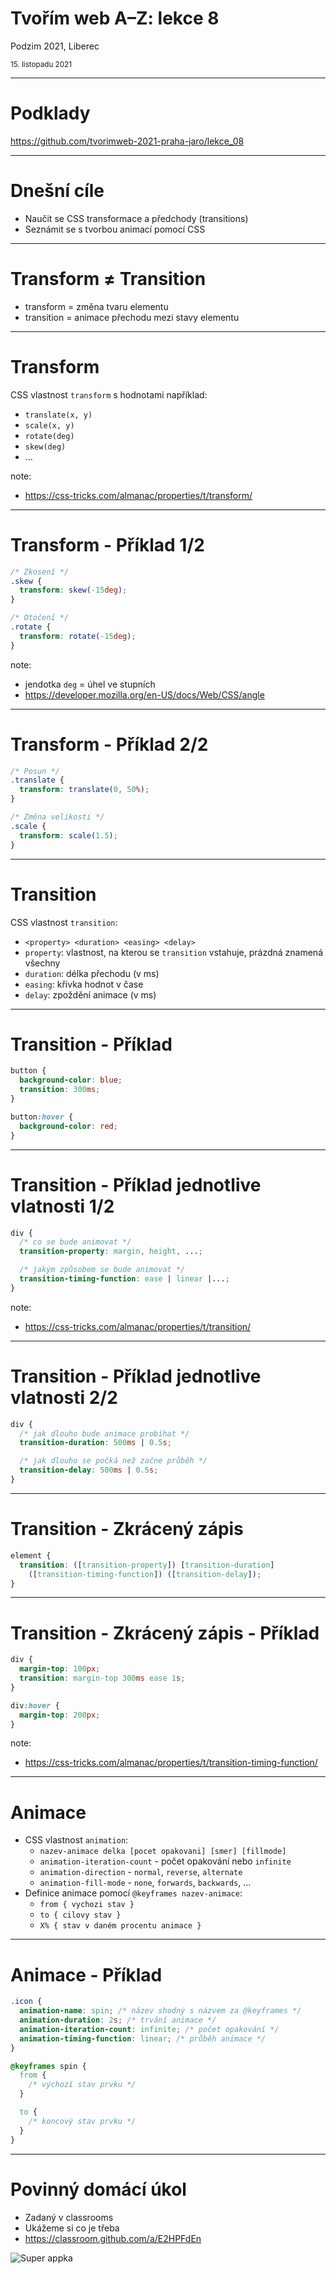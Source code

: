# Tvořím web A–Z: lekce 8

Podzim 2021, Liberec

<small>15. listopadu 2021</small>

---

# Podklady

https://github.com/tvorimweb-2021-praha-jaro/lekce_08

---

# Dnešní cíle

- Naučit se CSS transformace a předchody (transitions)
- Seznámit se s tvorbou animací pomocí CSS

---

# Transform ≠ Transition

- transform = změna tvaru elementu
- transition = animace přechodu mezi stavy elementu

---

# Transform

CSS vlastnost `transform` s hodnotami například:

- `translate(x, y)`
- `scale(x, y)`
- `rotate(deg)`
- `skew(deg)`
- ...

note:

- https://css-tricks.com/almanac/properties/t/transform/

---

# Transform - Příklad 1/2

```css
/* Zkosení */
.skew {
  transform: skew(-15deg);
}

/* Otočení */
.rotate {
  transform: rotate(-15deg);
}
```

note:

- jendotka `deg` = úhel ve stupních
- https://developer.mozilla.org/en-US/docs/Web/CSS/angle

---

# Transform - Příklad 2/2

```css
/* Posun */
.translate {
  transform: translate(0, 50%);
}

/* Změna velikosti */
.scale {
  transform: scale(1.5);
}
```

---

# Transition

CSS vlastnost `transition`:

- `<property> <duration> <easing> <delay>`
- `property`: vlastnost, na kterou se `transition` vstahuje, prázdná znamená všechny
- `duration`: délka přechodu (v ms)
- `easing`: křivka hodnot v čase
- `delay`: zpoždění animace (v ms)

---

# Transition - Příklad

```css
button {
  background-color: blue;
  transition: 300ms;
}

button:hover {
  background-color: red;
}
```

---

# Transition - Příklad jednotlive vlatnosti 1/2

```css
div {
  /* co se bude animovat */
  transition-property: margin, height, ...;

  /* jakým způsobem se bude animovat */
  transition-timing-function: ease | linear |...;
}
```

note:

- https://css-tricks.com/almanac/properties/t/transition/

---

# Transition - Příklad jednotlive vlatnosti 2/2

```css
div {
  /* jak dlouho bude animace probíhat */
  transition-duration: 500ms | 0.5s;

  /* jak dlouho se počká než začne průběh */
  transition-delay: 500ms | 0.5s;
}
```

---

# Transition - Zkrácený zápis

```css
element {
  transition: ([transition-property]) [transition-duration]
    ([transition-timing-function]) ([transition-delay]);
}
```

---

# Transition - Zkrácený zápis - Příklad

```css
div {
  margin-top: 100px;
  transition: margin-top 300ms ease 1s;
}

div:hover {
  margin-top: 200px;
}
```

note:

- https://css-tricks.com/almanac/properties/t/transition-timing-function/

---

# Animace

- CSS vlastnost `animation`:
  - `nazev-animace delka [pocet opakovani] [smer] [fillmode]`
  - `animation-iteration-count` - počet opakování nebo `infinite`
  - `animation-direction` - `normal`, `reverse`, `alternate`
  - `animation-fill-mode` - `none`, `forwards`, `backwards`, ...
- Definice animace pomocí `@keyframes nazev-animace`:
  - `from { vychozi stav }`
  - `to { cilovy stav }`
  - `X% { stav v daném procentu animace }`

---

# Animace - Příklad

```css
.icon {
  animation-name: spin; /* název shodný s názvem za @keyframes */
  animation-duration: 2s; /* trvání animace */
  animation-iteration-count: infinite; /* počet opakování */
  animation-timing-function: linear; /* průběh animace */
}

@keyframes spin {
  from {
    /* výchozí stav prvku */
  }

  to {
    /* koncový stav prvku */
  }
}
```

---

# Povinný domácí úkol

- Zadaný v classrooms
- Ukážeme si co je třeba
- https://classroom.github.com/a/E2HPFdEn

![Super appka](https://raw.githubusercontent.com/TvorimWeb-2018-Praha/projekt3-superappka/master/vysledek.png)
